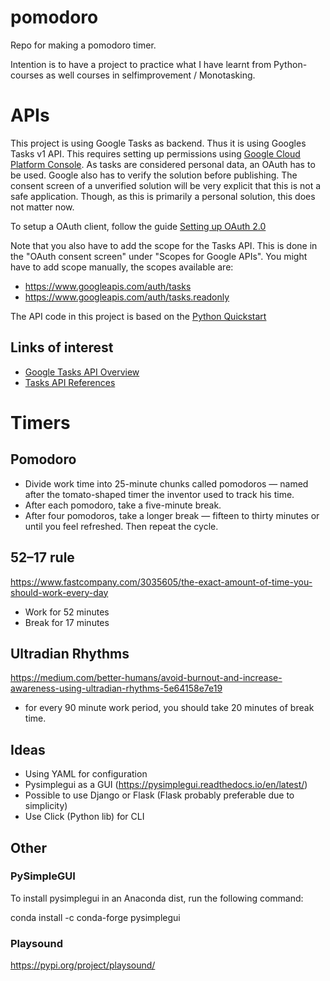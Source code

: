 # pomodoro
Repo for making a pomodoro timer.

Intention is to have a project to practice what I have learnt from Python-courses as well courses in selfimprovement / Monotasking.

# APIs
This project is using Google Tasks as backend. Thus it is using Googles Tasks v1 API. This requires setting up permissions using [Google Cloud Platform Console](https://console.developers.google.com/). As tasks are considered personal data, an OAuth has to be used. Google also has to verify the solution before publishing. The consent screen of a unverified solution will be very explicit that this is not a safe application. Though, as this is primarily a personal solution, this does not matter now.

To setup a OAuth client, follow the guide [Setting up OAuth 2.0](https://support.google.com/cloud/answer/6158849?hl=en)

Note that you also have to add the scope for the Tasks API. This is done in the "OAuth consent screen" under "Scopes for Google APIs". You might have to add scope manually, the scopes available are:
* https://www.googleapis.com/auth/tasks
* https://www.googleapis.com/auth/tasks.readonly

The API code in this project is based on the [Python Quickstart](https://developers.google.com/tasks/quickstart/python)

## Links of interest
* [Google Tasks API Overview](https://developers.google.com/tasks)
* [Tasks API References](https://developers.google.com/tasks/v1/reference)

# Timers
## Pomodoro
* Divide work time into 25-minute chunks called pomodoros — named after the tomato-shaped timer the inventor used to track his time.
* After each pomodoro, take a five-minute break.
* After four pomodoros, take a longer break — fifteen to thirty minutes or until you feel refreshed. Then repeat the cycle.

## 52–17 rule
https://www.fastcompany.com/3035605/the-exact-amount-of-time-you-should-work-every-day
* Work for 52 minutes
* Break for 17 minutes

## Ultradian Rhythms
https://medium.com/better-humans/avoid-burnout-and-increase-awareness-using-ultradian-rhythms-5e64158e7e19
* for every 90 minute work period, you should take 20 minutes of break time.

## Ideas
* Using YAML for configuration
* Pysimplegui as a GUI (https://pysimplegui.readthedocs.io/en/latest/)
* Possible to use Django or Flask (Flask probably preferable due to simplicity)
* Use Click (Python lib) for CLI

## Other
### PySimpleGUI
To install pysimplegui in an Anaconda dist, run the following command:

conda install -c conda-forge pysimplegui

### Playsound
https://pypi.org/project/playsound/
